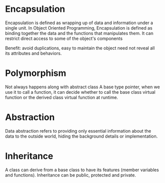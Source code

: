 # Encapsulation
Encapsulation is defined as wrapping up of data and information under a single unit. In Object Oriented Programming, Encapsulation is defined as binding together the data and the functions that manipulates them.
It can restrict direct access to some of the object's components

Benefit: 
avoid duplications, easy to maintain
the object need not reveal all its attributes and behaviors.

# Polymorphism 
Not always happens along with abstract class
A base type pointer, when we use it to call a function, it can decide whether to call the base class virtual function or the 
derived class virtual function at runtime. 

# Abstraction
Data abstraction refers to providing only essential information about the data to the outside world, hiding the background details or implementation.

# Inheritance
A class can derive from a base class to have its features (member variables and functions).
Inheritance can be public, protected and private.
